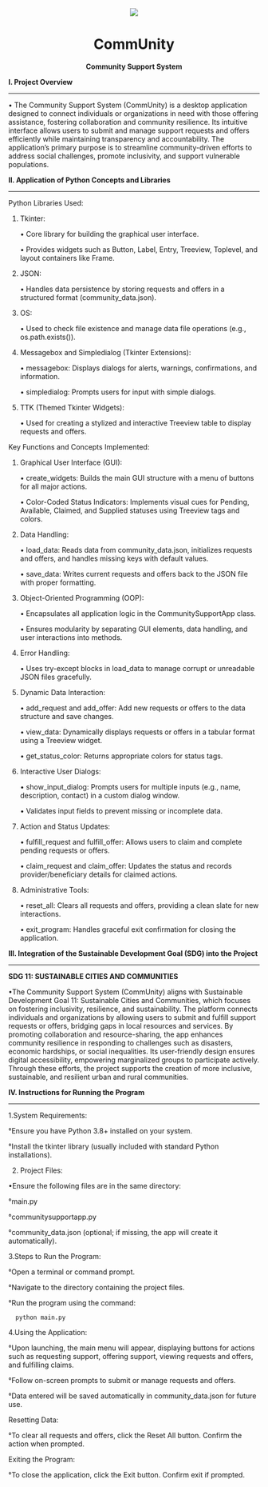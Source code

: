 <div align="center"> <img src="https://github.com/user-attachments/assets/dc6b5547-8896-4f19-a15a-5260dbf9955d">

  # CommUnity
 **Community Support System**</div>
 

**I. Project Overview**

------------------------------------------

  • The Community Support System (CommUnity) is a desktop application designed to connect individuals or organizations in need with those offering assistance, fostering collaboration and community resilience. Its intuitive interface allows users to submit and manage support requests and offers efficiently while maintaining transparency and accountability. The application’s primary purpose is to streamline community-driven efforts to address social challenges, promote inclusivity, and support vulnerable populations.


**II. Application of Python Concepts and Libraries**

------------------------------------------
      
Python Libraries Used:


   1. Tkinter:
      
         • Core library for building the                graphical user interface.

         • Provides widgets such as Button, Label, Entry, Treeview, Toplevel, and layout containers like Frame.

   3. JSON:
      
         • Handles data persistence by storing requests and offers in a structured format (community_data.json).

   5. OS:
      
         • Used to check file existence and manage data file operations (e.g., os.path.exists()).

   7. Messagebox and Simpledialog (Tkinter Extensions):
      
         • messagebox: Displays dialogs for alerts, warnings, confirmations, and information.

         • simpledialog: Prompts users for input with simple dialogs.

   9. TTK (Themed Tkinter Widgets):
       
        • Used for creating a stylized and interactive Treeview table to display requests and offers.


 Key Functions and Concepts Implemented:

   1. Graphical User Interface (GUI):
    
         • create_widgets: Builds the main GUI structure with a menu of buttons for all major actions.
 
         • Color-Coded Status Indicators: Implements visual cues for Pending, Available, Claimed, and Supplied statuses using Treeview tags and colors.
        
   3. Data Handling:
    
         • load_data: Reads data from community_data.json, initializes requests and offers, and handles missing keys with default values.

         • save_data: Writes current requests and offers back to the JSON file with proper formatting.

   5. Object-Oriented Programming (OOP):
    
         • Encapsulates all application logic in the CommunitySupportApp class.

         • Ensures modularity by separating GUI elements, data handling, and user interactions into methods.
        
   6. Error Handling:
    
         • Uses try-except blocks in load_data to manage corrupt or unreadable JSON files gracefully.
     
   7. Dynamic Data Interaction:
    
         • add_request and add_offer: Add new requests or offers to the data structure and save changes.

         • view_data: Dynamically displays requests or offers in a tabular format using a Treeview widget.

         • get_status_color: Returns appropriate colors for status tags.
       
   8. Interactive User Dialogs:
    
         • show_input_dialog: Prompts users for multiple inputs (e.g., name, description, contact) in a custom dialog window.

         • Validates input fields to prevent missing or incomplete data.
       
   9. Action and Status Updates:
     
         • fulfill_request and fulfill_offer: Allows users to claim and complete pending requests or offers.

         • claim_request and claim_offer: Updates the status and records provider/beneficiary details for claimed actions.
       
   11. Administrative Tools:
     
         • reset_all: Clears all requests and offers, providing a clean slate for new interactions.

         • exit_program: Handles graceful exit confirmation for closing the application.

**III. Integration of the Sustainable Development Goal (SDG) into the Project**

------------------------------------------

**SDG 11: SUSTAINABLE CITIES AND COMMUNITIES**

  •The Community Support System (CommUnity) aligns with Sustainable Development Goal 11: Sustainable Cities and Communities, which focuses on fostering inclusivity, resilience, and sustainability. The platform connects individuals and organizations by allowing users to submit and fulfill support requests or offers, bridging gaps in local resources and services. By promoting collaboration and resource-sharing, the app enhances community resilience in responding to challenges such as disasters, economic hardships, or social inequalities. Its user-friendly design ensures digital accessibility, empowering marginalized groups to participate actively. Through these efforts, the project supports the creation of more inclusive, sustainable, and resilient urban and rural communities.

**IV. Instructions for Running the Program**

------------------------------------------

  1.System Requirements:

   °Ensure you have Python 3.8+ installed on your system.

   °Install the tkinter library (usually included with standard Python installations).
     
  2. Project Files:

 •Ensure the following files are in the same directory:
  
   °main.py
  
   °communitysupportapp.py
   
   °community_data.json (optional; if missing, the app will create it automatically).

  3.Steps to Run the Program:

   °Open a terminal or command prompt.
    
   °Navigate to the directory containing the project files.
  
   °Run the program using the command:
  
      python main.py
  
 4.Using the Application:
  
  °Upon launching, the main menu will appear, displaying buttons for actions such as requesting support, offering support, viewing requests and offers, and fulfilling claims.
 
  °Follow on-screen prompts to submit or manage requests and offers.
 
  °Data entered will be saved automatically in community_data.json for future use.
 
Resetting Data:
 
  °To clear all requests and offers, click the Reset All button. Confirm the action when prompted.

 Exiting the Program:
 
  °To close the application, click the Exit button. Confirm exit if prompted.

